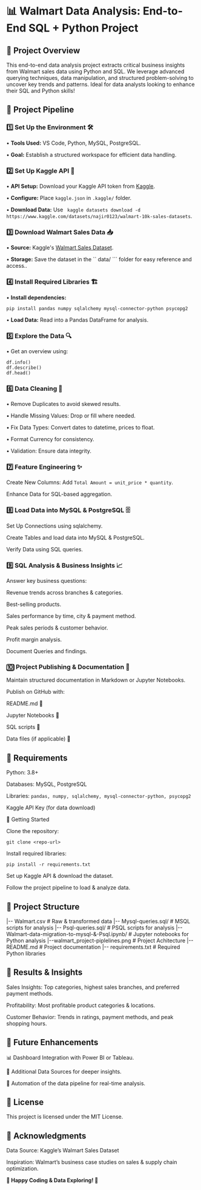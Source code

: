 # 📊 Walmart Data Analysis: End-to-End SQL + Python Project

## 🚀 Project Overview

This end-to-end data analysis project extracts critical business insights from Walmart sales data using Python and SQL. We leverage advanced querying techniques, data manipulation, and structured problem-solving to uncover key trends and patterns. Ideal for data analysts looking to enhance their SQL and Python skills!

## 🔄 Project Pipeline

### 1️⃣ Set Up the Environment 🛠️

• **Tools Used:** VS Code, Python, MySQL, PostgreSQL.

• **Goal:** Establish a structured workspace for efficient data handling.

### 2️⃣ Set Up Kaggle API 🔑

• **API Setup:** Download your Kaggle API token from [Kaggle](https://www.kaggle.com/).

• **Configure:** Place ``` kaggle.json ``` in ```.kaggle/``` folder.

• **Download Data:** Use ``` kaggle datasets download -d https://www.kaggle.com/datasets/najir0123/walmart-10k-sales-datasets```.

### 3️⃣ Download Walmart Sales Data 📥

• **Source:** Kaggle's [Walmart Sales Dataset](https://www.kaggle.com/datasets/najir0123/walmart-10k-sales-datasets).

• **Storage:** Save the dataset in the `` data/ ``` folder for easy reference and access..

### 4️⃣ Install Required Libraries 🏗️

• **Install dependencies:**

```
pip install pandas numpy sqlalchemy mysql-connector-python psycopg2 

```
• **Load Data:** Read into a Pandas DataFrame for analysis.

### 5️⃣ Explore the Data 🔍

• Get an overview using:

```
df.info()
df.describe()
df.head()

```

### 6️⃣ Data Cleaning 🧹

• Remove Duplicates to avoid skewed results.

• Handle Missing Values: Drop or fill where needed.

• Fix Data Types: Convert dates to datetime, prices to float.

• Format Currency for consistency.

• Validation: Ensure data integrity.

### 7️⃣ Feature Engineering ✨

Create New Columns: Add ``` Total Amount = unit_price * quantity ```.

Enhance Data for SQL-based aggregation.

### 8️⃣ Load Data into MySQL & PostgreSQL 🗄️

Set Up Connections using sqlalchemy.

Create Tables and load data into MySQL & PostgreSQL.

Verify Data using SQL queries.

### 9️⃣ SQL Analysis & Business Insights 📈

Answer key business questions:

Revenue trends across branches & categories.

Best-selling products.

Sales performance by time, city & payment method.

Peak sales periods & customer behavior.

Profit margin analysis.

Document Queries and findings.

### 🔟 Project Publishing & Documentation 📄

Maintain structured documentation in Markdown or Jupyter Notebooks.

Publish on GitHub with:

README.md 📘

Jupyter Notebooks 📓

SQL scripts 📜

Data files (if applicable) 📂

## 📌 Requirements

Python: 3.8+

Databases: MySQL, PostgreSQL

Libraries: ``` pandas, numpy, sqlalchemy, mysql-connector-python, psycopg2 ```

Kaggle API Key (for data download)

🏁 Getting Started

Clone the repository:

``` git clone <repo-url> ```


Install required libraries:

``` pip install -r requirements.txt ```

Set up Kaggle API & download the dataset.

Follow the project pipeline to load & analyze data.

## 📂 Project Structure
|-- Walmart.csv                     # Raw & transformed data
|-- Mysql-queries.sql/              # MSQL scripts for analysis
|-- Psql-queries.sql/              # PSQL scripts for analysis
|-- Walmart-data-migration-to-mysql-&-Psql.ipynb/                # Jupyter notebooks for Python analysis
|--walmart_project-piplelines.png      # Project Achitecture
|-- README.md                 # Project documentation
|-- requirements.txt          # Required Python libraries


## 🔎 Results & Insights

Sales Insights: Top categories, highest sales branches, and preferred payment methods.

Profitability: Most profitable product categories & locations.

Customer Behavior: Trends in ratings, payment methods, and peak shopping hours.

## 🌟 Future Enhancements

📊 Dashboard Integration with Power BI or Tableau.

🔗 Additional Data Sources for deeper insights.

🤖 Automation of the data pipeline for real-time analysis.

## 📜 License

This project is licensed under the MIT License.

## 🙌 Acknowledgments

Data Source: Kaggle’s Walmart Sales Dataset

Inspiration: Walmart’s business case studies on sales & supply chain optimization.


**🚀 Happy Coding & Data Exploring! 🎯**
